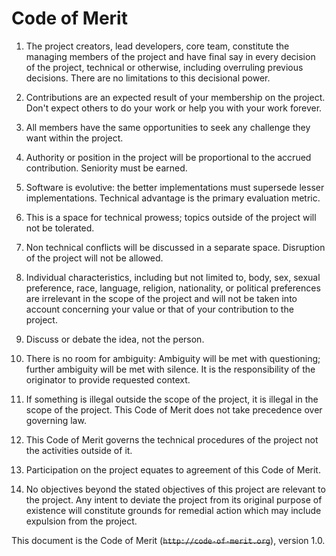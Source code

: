 # Code of Merit

1. The project creators, lead developers, core team, constitute
the managing members of the project and have final say in every decision
of the project, technical or otherwise, including overruling previous decisions.
There are no limitations to this decisional power.

2. Contributions are an expected result of your membership on the project.
Don't expect others to do your work or help you with your work forever.

3. All members have the same opportunities to seek any challenge they want
within the project.

4. Authority or position in the project will be proportional
to the accrued contribution. Seniority must be earned.

5. Software is evolutive: the better implementations must supersede lesser
implementations. Technical advantage is the primary evaluation metric.

6. This is a space for technical prowess; topics outside of the project
will not be tolerated.

7. Non technical conflicts will be discussed in a separate space. Disruption
of the project will not be allowed.

8. Individual characteristics, including but not limited to,
body, sex, sexual preference, race, language, religion, nationality,
or political preferences are irrelevant in the scope of the project and
will not be taken into account concerning your value or that of your contribution
to the project.

9. Discuss or debate the idea, not the person.

10. There is no room for ambiguity: Ambiguity will be met with questioning;
further ambiguity will be met with silence. It is the responsibility
of the originator to provide requested context.

11. If something is illegal outside the scope of the project, it is illegal
in the scope of the project. This Code of Merit does not take precedence over
governing law.

12. This Code of Merit governs the technical procedures of the project not the
activities outside of it.

13. Participation on the project equates to agreement of this Code of Merit.

14. No objectives beyond the stated objectives of this project are relevant
to the project. Any intent to deviate the project from its original purpose
of existence will constitute grounds for remedial action which may include
expulsion from the project.

This document is the Code of Merit (<del>`http://code-of-merit.org`</del>), version 1.0.